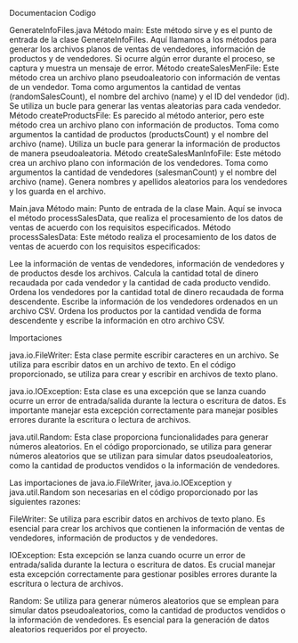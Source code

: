 Documentacion Codigo

GenerateInfoFiles.java
Método main: Este método sirve y es el punto de entrada de la clase GenerateInfoFiles. Aquí llamamos a los métodos para generar los archivos planos de ventas de vendedores, información de productos y de vendedores. Si ocurre algún error durante el proceso, se captura y muestra un mensaje de error.
Método createSalesMenFile: Este método crea un archivo plano pseudoaleatorio con información de ventas de un vendedor. Toma como argumentos la cantidad de ventas (randomSalesCount), el nombre del archivo (name) y el ID del vendedor (id). Se utiliza un bucle para generar las ventas aleatorias para cada vendedor.
Método createProductsFile: Es parecido al método anterior, pero este método crea un archivo plano con información de productos. Toma como argumentos la cantidad de productos (productsCount) y el nombre del archivo (name). Utiliza un bucle para generar la información de productos de manera pseudoaleatoria.
Método createSalesManInfoFile: Este método crea un archivo plano con información de los vendedores. Toma como argumentos la cantidad de vendedores (salesmanCount) y el nombre del archivo (name). Genera nombres y apellidos aleatorios para los vendedores y los guarda en el archivo.

Main.java
Método main: Punto de entrada de la clase Main. Aquí se invoca el método processSalesData, que realiza el procesamiento de los datos de ventas de acuerdo con los requisitos especificados.
Método processSalesData: Este método realiza el procesamiento de los datos de ventas de acuerdo con los requisitos especificados:

Lee la información de ventas de vendedores, información de vendedores y de productos desde los archivos.
Calcula la cantidad total de dinero recaudada por cada vendedor y la cantidad de cada producto vendido.
Ordena los vendedores por la cantidad total de dinero recaudada de forma descendente.
Escribe la información de los vendedores ordenados en un archivo CSV.
Ordena los productos por la cantidad vendida de forma descendente y escribe la información en otro archivo CSV.

Importaciones

java.io.FileWriter: Esta clase permite escribir caracteres en un archivo. Se utiliza para escribir datos en un archivo de texto. En el código proporcionado, se utiliza para crear y escribir en archivos de texto plano.

java.io.IOException: Esta clase es una excepción que se lanza cuando ocurre un error de entrada/salida durante la lectura o escritura de datos. Es importante manejar esta excepción correctamente para manejar posibles errores durante la escritura o lectura de archivos.

java.util.Random: Esta clase proporciona funcionalidades para generar números aleatorios. En el código proporcionado, se utiliza para generar números aleatorios que se utilizan para simular datos pseudoaleatorios, como la cantidad de productos vendidos o la información de vendedores.

Las importaciones de java.io.FileWriter, java.io.IOException y java.util.Random son necesarias en el código proporcionado por las siguientes razones:

FileWriter: Se utiliza para escribir datos en archivos de texto plano. Es esencial para crear los archivos que contienen la información de ventas de vendedores, información de productos y de vendedores.

IOException: Esta excepción se lanza cuando ocurre un error de entrada/salida durante la lectura o escritura de datos. Es crucial manejar esta excepción correctamente para gestionar posibles errores durante la escritura o lectura de archivos.

Random: Se utiliza para generar números aleatorios que se emplean para simular datos pseudoaleatorios, como la cantidad de productos vendidos o la información de vendedores. Es esencial para la generación de datos aleatorios requeridos por el proyecto.
